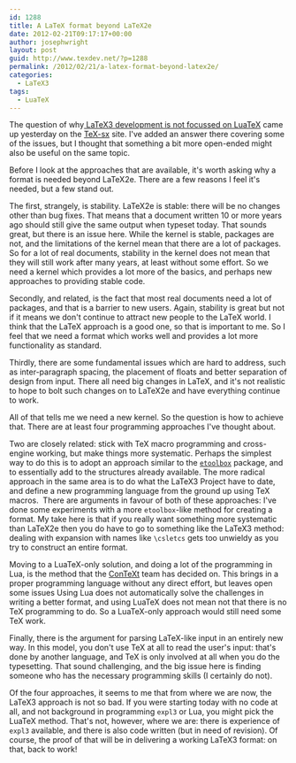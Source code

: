 ```yaml
---
id: 1288
title: A LaTeX format beyond LaTeX2e
date: 2012-02-21T09:17:17+00:00
author: josephwright
layout: post
guid: http://www.texdev.net/?p=1288
permalink: /2012/02/21/a-latex-format-beyond-latex2e/
categories:
  - LaTeX3
tags:
  - LuaTeX
---
```

The question of why[ LaTeX3 development is not focussed on LuaTeX](https://tex.stackexchange.com/questions/45183/latex3-versus-pure-lua) came up yesterday on the [TeX-sx](http://tex.blogoverflow.com/) site. I've added an answer there covering some of the issues, but I thought that something a bit more open-ended might also be useful on the same topic.

Before I look at the approaches that are available, it's worth asking why a format is needed beyond LaTeX2e. There are a few reasons I feel it's needed, but a few stand out.

The first, strangely, is stability. LaTeX2e is stable: there will be no changes other than bug fixes. That means that a document written 10 or more years ago should still give the same output when typeset today. That sounds great, but there is an issue here. While the kernel is stable, packages are not, and the limitations of the kernel mean that there are a lot of packages. So for a lot of real documents, stability in the kernel does not mean that they will still work after many years, at least without some effort. So we need a kernel which provides a lot more of the basics, and perhaps new approaches to providing stable code.

Secondly, and related, is the fact that most real documents need a lot of packages, and that is a barrier to new users. Again, stability is great but not if it means we don't continue to attract new people to the LaTeX world. I think that the LaTeX approach is a good one, so that is important to me. So I feel that we need a format which works well and provides a lot more functionality as standard.

Thirdly, there are some fundamental issues which are hard to address, such as inter-paragraph spacing, the placement of floats and better separation of design from input. There all need big changes in LaTeX, and it's not realistic to hope to bolt such changes on to LaTeX2e and have everything continue to work.

All of that tells me we need a new kernel. So the question is how to achieve that. There are at least four programming approaches I've thought about.

Two are closely related: stick with TeX macro programming and cross-engine working, but make things more systematic. Perhaps the simplest way to do this is to adopt an approach similar to the [`etoolbox`](https://ctan.org/pkg/etoolbox) package, and to essentially add to the structures already available. The more radical approach in the same area is to do what the LaTeX3 Project have to date, and define a new programming language from the ground up using TeX macros.  There are arguments in favour of both of these approaches: I've done some experiments with a more `etoolbox`-like method for creating a format. My take here is that if you really want something more systematic than LaTeX2e then you do have to go to something like the LaTeX3 method: dealing with expansion with names like `\csletcs` gets too unwieldy as you try to construct an entire format.

Moving to a LuaTeX-only solution, and doing a lot of the programming in Lua, is the method that the [ConTeXt](http://wiki.contextgarden.net/) team has decided on. This brings in a proper programming language without any direct effort, but leaves open some issues Using Lua does not automatically solve the challenges in writing a better format, and using LuaTeX does not mean not that there is no TeX programming to do. So a LuaTeX-only approach would still need some TeX work.

Finally, there is the argument for parsing LaTeX-like input in an entirely new way. In this model, you don't use TeX at all to read the user's input: that's done by another language, and TeX is only involved at all when you do the typesetting. That sound challenging, and the big issue here is finding someone who has the necessary programming skills (I certainly do not).

Of the four approaches, it seems to me that from where we are now, the LaTeX3 approach is not so bad. If you were starting today with no code at all, and not background in programming `expl3` or Lua, you might pick the LuaTeX method. That's not, however, where we are: there is experience of `expl3` available, and there is also code written (but in need of revision). Of course, the proof of that will be in delivering a working LaTeX3 format: on that, back to work!

